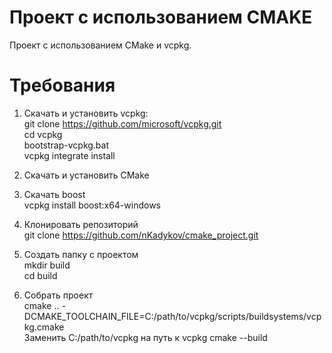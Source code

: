 # Проект с использованием CMAKE
Проект с использованием CMake и vcpkg.

# Требования
1. Скачать и установить vcpkg:</br>
git clone https://github.com/microsoft/vcpkg.git </br>
cd vcpkg </br>
bootstrap-vcpkg.bat </br>
vcpkg integrate install

2. Скачать и установить CMake

3. Скачать boost</br>
vcpkg install boost:x64-windows

4. Клонировать репозиторий</br>
git clone https://github.com/nKadykov/cmake_project.git

5. Создать папку с проектом</br>
mkdir build</br>
cd build

6. Собрать проект</br>
cmake .. -DCMAKE_TOOLCHAIN_FILE=C:/path/to/vcpkg/scripts/buildsystems/vcpkg.cmake</br>
Заменить C:/path/to/vcpkg на путь к vcpkg
cmake --build
